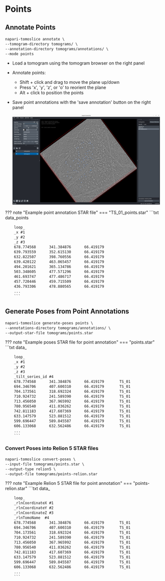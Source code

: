 # Points

## Annotate Points
````
napari-tomoslice annotate \
--tomogram-directory tomograms/ \
--annotation-directory tomograms/annotations/ \
--mode points
````

- Load a tomogram using the tomogram browser on the right panel
- Annotate points:

    - Shift + click and drag to move the plane up/down  
    - Press 'x', 'y', 'z', or 'o' to reorient the plane  
    - Alt + click to position the points

- Save point annotations with the 'save annotation' button on the right panel

  ![Dipole annotation](images/annotate-points.png)

??? note "Example point annotation STAR file"
    === "TS_01_points.star"
        ```txt
        data_points
        
        loop_
        _x #1
        _y #2
        _z #3
        678.774568      341.384876      66.419179
        639.793559      352.615130      66.419179
        632.822507      398.760556      66.419179
        639.420122      463.065457      66.419179
        494.201621      365.134786      66.419179
        503.348605      477.571296      66.419179
        461.693747      477.486717      66.419179
        457.720446      459.715509      66.419179
        436.793306      478.880565      66.419179
        ...
        ```

## Generate Poses from Point Annotations
````
napari-tomoslice generate-poses points \
--annotations-directory tomograms/annotations/ \
--output-star-file tomograms/points.star
````
??? note "Example poses STAR file for point annotation"
    === "points.star"
        ```txt
        data_
        
        loop_
        _x #1
        _y #2
        _z #3
        _tilt_series_id #4
        678.774568      341.384876      66.419179       TS_01
        694.346706      407.600310      66.419179       TS_01
        704.173561      318.692324      66.419179       TS_01
        710.924732      241.589390      66.419179       TS_01
        713.456050      367.965992      66.419179       TS_01
        780.956540      411.036262      66.419179       TS_01
        742.811183      417.607369      66.419179       TS_01
        633.147579      523.881512      66.419179       TS_01
        599.696447      589.845587      66.419179       TS_01
        606.133068      632.562486      66.419179       TS_01
        ...
        ```

### Convert Poses into Relion 5 STAR files
````
napari-tomoslice convert-poses \
--input-file tomograms/points.star \
--output-type relion5 \
--output-file tomograms/points-relion.star
````
??? note "Example Relion 5 STAR file for point annotation"
    === "points-relion.star"
        ```txt
        data_
        
        loop_
        _rlnCoordinateX #1
        _rlnCoordinateY #2
        _rlnCoordinateZ #3
        _rlnTomoName  #4
        678.774568      341.384876      66.419179       TS_01
        694.346706      407.600310      66.419179       TS_01
        704.173561      318.692324      66.419179       TS_01
        710.924732      241.589390      66.419179       TS_01
        713.456050      367.965992      66.419179       TS_01
        780.956540      411.036262      66.419179       TS_01
        742.811183      417.607369      66.419179       TS_01
        633.147579      523.881512      66.419179       TS_01
        599.696447      589.845587      66.419179       TS_01
        606.133068      632.562486      66.419179       TS_01
        ...
        ```